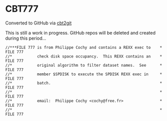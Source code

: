 # CBT777
Converted to GitHub via [cbt2git](https://github.com/wizardofzos/cbt2git)

This is still a work in progress. GitHub repos will be deleted and created during this period...

```
//***FILE 777 is from Philippe Cochy and contains a REXX exec to    *   FILE 777
//*           check disk space occupancy.  This REXX contains an    *   FILE 777
//*           original algorithm to filter dataset names.  See      *   FILE 777
//*           member $SPDISK to execute the SPDISK REXX exec in     *   FILE 777
//*           batch.                                                *   FILE 777
//*                                                                 *   FILE 777
//*           email:  Philippe Cochy <cochy@free.fr>                *   FILE 777
//*                                                                 *   FILE 777
```
